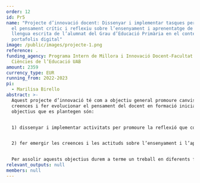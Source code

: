 ```yaml
---
order: 12
id: Pr5
name: "Projecte d’innovació docent: Dissenyar i implementar tasques per promoure
  el pensament crític i reflexiu sobre l’ensenyament i aprenentatge de la
  llengua escrita de l’alumnat del Grau d’Educació Primària en el context del
  portafolis digital"
image: /public/images/projecte-1.png
reference: .
funding_agency: Programa Intern de Millora i Innovació Docent-Facultat de
  Ciències de l’Educació UAB
amount: 2359
currency_type: EUR
running_from: 2022-2023
pi:
  - Marilisa Birello
abstract: >-
  Aquest projecte d’innovació té com a objectiu general promoure canvis en les
  creences i fer evolucionar el pensament del docent en formació inicial. Els
  objectius que es plantegen són: 


  1) dissenyar i implementar activitats per promoure la reflexió que combinen conceptes teòrics, resultats de la recerca i aplicacions pràctiques; i 


  2) fer emergir les creences i les actituds sobre l’ensenyament i l’aprenentatge de la llengua escrita per desenvolupar l’esperit crític dels futurs mestres. 


  Per assolir aquests objectius durem a terme un treball en diferents fases, que quedarà recollit en un portafolis digital. La primera fase implica una presa de consciència per part de l’alumnat dels seus coneixements sobre l’ensenyament i aprenentatge de la llengua escrita i de les seves creences respecte a com s’aprèn i com s’ensenya a escriure i a llegir. La segona fase preveu que cada setmana es presenti els resultats provinents de recerques sobre un tema. Es duran a terme activitats que implicaran anàlisis de resultats de la recerca, anàlisi de propostes didàctiques, de produccions escrites dels alumnes i de la retroacció proporcionada pels docents. Cada sessió inclou un espai per a la reflexió. La tercera fase consisteix en l’avaluació de tot el procés i es farà a través d’una activitat per reflexionar sobre com les seves creences han evolucionat i un qüestionari per valorar el projecte i les activitats dutes a terme. El fet de recollir les tasques i reflexions en un portafolis digital facilitarà a alumnat i professorat el seguiment de tot el procés.
relevant_outputs: null
members: null
---
```

